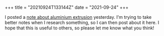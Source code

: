 +++
title = "20210924T133144Z"
date  = "2021-09-24"
+++

I posted a [note about aluminium extrusion](/notes/aluminium-extrusion) yesterday. I'm trying to take better notes when I research something, so I can then post about it here. I hope that this is useful to others, so please let me know what you think!
